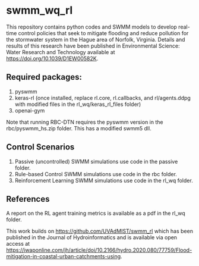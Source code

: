 # swmm_wq_rl
This repository contains python codes and SWMM models to develop real-time control policies that seek to mitigate flooding and reduce pollution for the stormwater system in the Hague area of Norfolk, Virginia. Details and results of this research have been published in Environmental Science: Water Research and Technology available at https://doi.org/10.1039/D1EW00582K.

## Required packages:
1. pyswmm
2. keras-rl (once installed, replace rl.core, rl.callbacks, and rl/agents.ddpg with modified files in the rl_wq/keras_rl_files folder)
3. openai-gym

Note that running RBC-DTN requires the pyswmm version in the rbc/pyswmm_hs.zip folder. This has a modified swmm5 dll.

## Control Scenarios
1. Passive (uncontrolled) SWMM simulations use code in the passive folder.
2. Rule-based Control SWMM simulations use code in the rbc folder.
3. Reinforcement Learning SWMM simulations use code in the rl_wq folder.

## References
A report on the RL agent training metrics is available as a pdf in the rl_wq folder.

This work builds on https://github.com/UVAdMIST/swmm_rl which has been published in the Journal of Hydroinformatics and is available via open access at https://iwaponline.com/jh/article/doi/10.2166/hydro.2020.080/77759/Flood-mitigation-in-coastal-urban-catchments-using.
